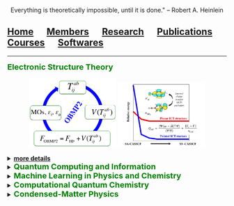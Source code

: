 <p align="center">
  Everything is theoretically impossible, until it is done." – Robert A. Heinlein
</p>

## [Home](index.md)<img src="test_space.png" width="30" height="1">[Members](members.md)<img src="test_space.png" width="30" height="1">[<ins>Research</ins>](research.md)<img src="test_space.png" width="30" height="1">[Publications](publications.md)<img src="test_space.png" width="30" height="1">[Courses](courses.md)<img src="test_space.png" width="30" height="1">[Softwares](softwares.md)

<hr style="solid blue">

<b> <font size="4" color="green"> Electronic Structure Theory  </font> <b>

 <p align="center">
 <img src="obmp2.png" width="200" height="160"> <img src="wgcas.jpg" width="200" height="150">
 </p>

<details>
<summary> <ins>more details</ins> </summary>

  <p> - Correlated one-body methods <br>
  
  - Many-body Green's function methods <br>
  
  - Quantum embedding methods <br> 
  
   - Excited-state methods <br>
   
   - Multi-configurational wave-function methods </p>

</details>


  

<details>
<summary> <b> <font size="4" color="green">  Quantum Computing and Information </font> </b> </summary>  

  <p> - Variational quantum eigensolvers <br>
    
    - Hybrid quantum-classical frameworks <br>
  
  - Quantum metrology and measurement <br>
  
  - Quantum dynamics of multipartite entanglement </p>
</details>

<details>
<summary> <b> <font size="4" color="green">  Machine Learning in Physics and Chemistry </font> </b> </summary>  

  <p> - Representing quantum states using neural networks <br>
  
  - Solving the Schrodinger equation using machine learning <br>
  
  - Machine learning for properties of molecules and materials </p>
</details>


<details>
<summary> <b> <font size="4" color="green">  Computational Quantum Chemistry </font> </b> </summary>  

 <p align="center">
 <img src="feox.jpg" width="250" height="150"> <img src="bnorr.png" width="230" height="150">
 </p>

  
  <p> - Transition metal complexes <br>
    
    - Photoinduced charge transfer <br>
  
  - Metal-free (photo)catalysis </p>
</details>


<details>
<summary> <b> <font size="4" color="green">  Condensed-Matter Physics </font> </b> </summary>
  
 <p> - Topological materials <br>
  
  - Excitonic effects in materials </p>
</details>
